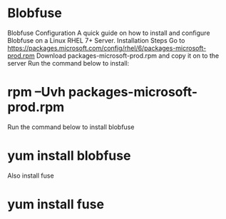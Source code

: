 # Blobfuse
Blobfuse Configuration 
A quick guide on how to install and configure Blobfuse on a Linux RHEL 7+ Server.
Installation Steps
Go to https://packages.microsoft.com/config/rhel/6/packages-microsoft-prod.rpm
Download packages-microsoft-prod.rpm and copy it on to the server
Run the command below to install: 

# rpm –Uvh packages-microsoft-prod.rpm 

Run the command below to install blobfuse
# yum install blobfuse

Also install fuse
# yum install fuse
